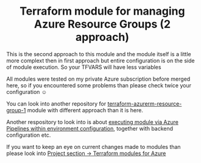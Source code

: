<!-- [START BADGES] -->

<!-- [END BADGES] -->
<h1 align="center">Terraform module for managing Azure Resource Groups (2 approach)</h1>

<p>This is the second approach to this module and the module itself is a little more complext then in first approach but entire configuration is on the side of module execution. So your TFVARS will have less variables</p>

<p>All modules were tested on my private Azure subscription before merged here, so if you encountered some problems than please check twice your configuration ☺️ </p>

<p>You can look into another repository for <a href ="https://github.com/PatrykIti/terraform-azurerm-resource-group-1">terraform-azurerm-resource-group-1</a> module with different approach than it is here.</p>

<p>Another respository to look into is about <a href = "https://github.com/PatrykIti/terraform-environment-configurations/tree/main/azurerm-resource-group-2">executing module via Azure Pipelines within environment configuration</a>, together with backend configuration etc.</p>

<p>If you want to keep an eye on current changes made to modules than please look into <a href="https://github.com/users/PatrykIti/projects/1">Project section -> Terraform modules for Azure</a></p>
<!-- BEGIN_TF_DOCS -->

<!-- END_TF_DOCS -->